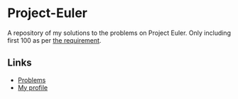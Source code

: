 # Project-Euler

A repository of my solutions to the problems on Project Euler. Only including first 100 as per [the requirement](https://projecteuler.net/about).

## Links

- [Problems](https://projecteuler.net/archives)
- [My profile](https://projecteuler.net/progress=furkanakkurt1806)
